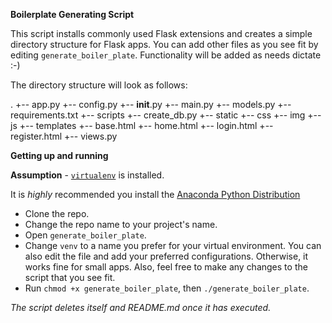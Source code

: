 **Boilerplate Generating Script**

This script installs commonly used Flask extensions and creates a simple directory structure for Flask apps. You can add other files as you see fit by editing `generate_boiler_plate`. Functionality will be added as needs dictate :-)

The directory structure will look as follows:

.
+-- app.py
+-- config.py
+-- __init__.py
+-- main.py
+-- models.py
+-- requirements.txt
+-- scripts
    +-- create_db.py
+-- static
    +-- css
    +-- img
    +--js
+-- templates
    +-- base.html
    +-- home.html
    +-- login.html
    +-- register.html
+-- views.py

**Getting up and running**

**Assumption** - [`virtualenv`](http://docs.python-guide.org/en/latest/dev/virtualenvs/) is installed.

It is _highly_ recommended you install the [Anaconda Python Distribution](https://www.continuum.io/downloads)

- Clone the repo.
- Change the repo name to your project's name.
- Open `generate_boiler_plate`.
- Change `venv` to a name you prefer for your virtual environment. You can also edit the file and add your preferred configurations. Otherwise, it works fine for small apps. Also, feel free to make any changes to the script that you see fit.
- Run `chmod +x generate_boiler_plate`, then `./generate_boiler_plate`.

_The script deletes itself and README.md once it has executed._

